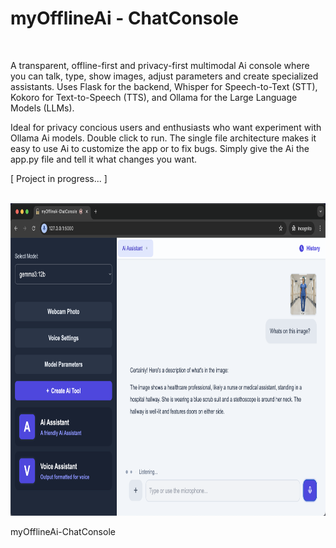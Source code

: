 # myOfflineAi - ChatConsole

<br>

A transparent, offline-first and privacy-first multimodal Ai console where you can talk, type, show images, adjust parameters and create specialized assistants. Uses Flask for the backend, Whisper for Speech-to-Text (STT), Kokoro for Text-to-Speech (TTS), and Ollama for the Large Language Models (LLMs). 

Ideal for privacy concious users and enthusiasts who want experiment with Ollama Ai models.  Double click to run. The single file architecture makes it easy to use Ai to customize the app or to fix bugs. Simply give the Ai the app.py file and tell it what changes you want.

[ Project in progress... ]

<br>

<img src="images/image1.png" alt="App screenshot" height="500">
<p>myOfflineAi-ChatConsole</p>
